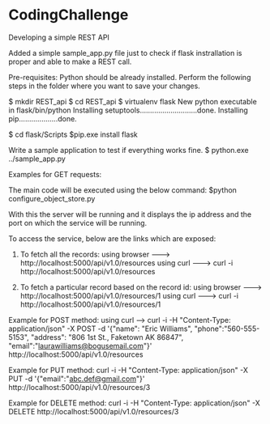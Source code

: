 # CodingChallenge
Developing a simple REST API

Added a simple sample_app.py file just to check if flask instrallation is proper and able to make a REST call.

Pre-requisites:
Python should be already installed. Perform the following steps in the folder where you want to save your changes.

$ mkdir REST_api
$ cd REST_api
$ virtualenv flask
New python executable in flask/bin/python
Installing setuptools............................done.
Installing pip...................done.

$ cd flask/Scripts
$pip.exe install flask

Write a sample application to test if everything works fine.
$ python.exe ../sample_app.py

Examples for GET requests:

The main code will be executed using the below command:
$python configure_object_store.py

With this the server will be running and it displays the ip address and the port on which the service will be running.

To access the service, below are the links which are exposed:

1. To fetch all the records: 
using browser ---> http://localhost:5000/api/v1.0/resources
using curl ---> curl -i http://localhost:5000/api/v1.0/resources

2. To fetch a particular record based on the record id:
using browser ---> http://localhost:5000/api/v1.0/resources/1
using curl ---> curl -i http://localhost:5000/api/v1.0/resources/1

Example for POST method:
using curl --> curl -i -H "Content-Type: application/json" -X POST -d '{"name": "Eric Williams", "phone":"560-555-5153", "address": "806 1st St., Faketown AK 86847", "email":"laurawilliams@bogusemail.com"}' http://localhost:5000/api/v1.0/resources

Example for PUT method:
curl -i -H "Content-Type: application/json" -X PUT -d '{"email":"abc.def@gmail.com"}' http://localhost:5000/api/v1.0/resources/3

Example for DELETE method:
curl -i -H "Content-Type: application/json" -X DELETE http://localhost:5000/api/v1.0/resources/3
